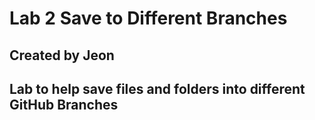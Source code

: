 # Lab 2 Save to Different Branches
## Created by Jeon
## Lab to help save files and folders into different GitHub Branches